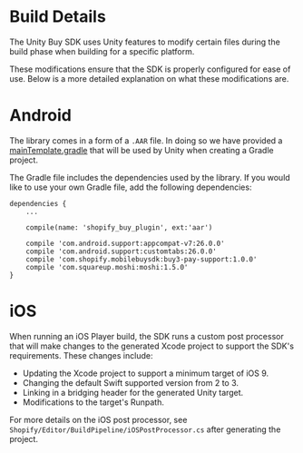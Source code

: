 # Build Details

The Unity Buy SDK uses Unity features to modify certain files during the build phase when building for a specific platform.

These modifications ensure that the SDK is properly configured for ease of use. Below is a more detailed explanation on what these modifications are.

# Android

The library comes in a form of a `.AAR` file. In doing so we have provided a [mainTemplate.gradle](Assets/Shopify/Plugins/Android/mainTemplate.gradle) that will be used by Unity when creating a Gradle project.

The Gradle file includes the dependencies used by the library. If you would like to use your own Gradle file, add the following dependencies:

```
dependencies {
    ...

    compile(name: 'shopify_buy_plugin', ext:'aar')

    compile 'com.android.support:appcompat-v7:26.0.0'
    compile 'com.android.support:customtabs:26.0.0'
    compile 'com.shopify.mobilebuysdk:buy3-pay-support:1.0.0'
    compile 'com.squareup.moshi:moshi:1.5.0'
}
```

# iOS

When running an iOS Player build, the SDK runs a custom post processor that will make changes to the generated Xcode project to support the SDK's requirements. These changes include:

* Updating the Xcode project to support a minimum target of iOS 9.
* Changing the default Swift supported version from 2 to 3.
* Linking in a bridging header for the generated Unity target.
* Modifications to the target's Runpath.

For more details on the iOS post processor, see `Shopify/Editor/BuildPipeline/iOSPostProcessor.cs` after generating the project.


